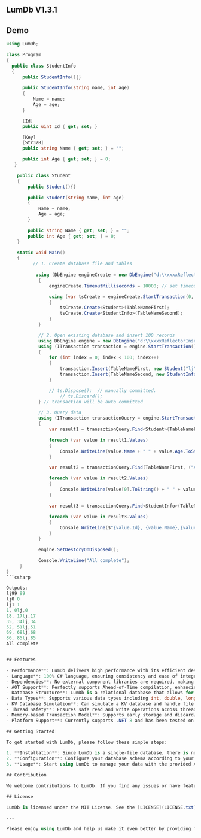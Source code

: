 

## LumDb V1.3.1

## Demo

```csharp
using LumDb;

class Program
{
  public class StudentInfo
  {
      public StudentInfo(){}

      public StudentInfo(string name, int age)
      {
          Name = name;
          Age = age;
      }

      [Id]
      public uint Id { get; set; }

      [Key]
      [Str32B]
      public string Name { get; set; } = "";

      public int Age { get; set; } = 0;
   }

    public class Student
    {
        public Student(){}

        public Student(string name, int age)
        {
            Name = name;
            Age = age;
        }

        public string Name { get; set; } = "";
        public int Age { get; set; } = 0;
    }

    static void Main()
    {
          // 1. Create database file and tables
        
           using (DbEngine engineCreate = new DbEngine("d:\\xxxxReflectorInsert.db", true))
            {
                engineCreate.TimeoutMilliseconds = 10000; // set timeout to 10 seconds

                using (var tsCreate = engineCreate.StartTransaction(0, false))
                {
                    tsCreate.Create<Student>(TableNameFirst);
                    tsCreate.Create<StudentInfo>(TableNameSecond);
                }
            }

            // 2. Open existing database and insert 100 records
            using DbEngine engine = new DbEngine("d:\\xxxxReflectorInsert.db");
            using (ITransaction transaction = engine.StartTransaction())
            {
                for (int index = 0; index < 100; index++)
                {
                    transaction.Insert(TableNameFirst, new Student("lj" + index.ToString(), index));
                    transaction.Insert(TableNameSecond, new StudentInfo(index.ToString() + "lj", index));
                }

                // ts.Dispose();  // manually committed.
                    // ts.Discard();
            } // transaction will be auto committed

            // 3. Query data
            using (ITransaction transactionQuery = engine.StartTransaction())
            {
                var result1 = transactionQuery.Find<Student>(TableNameFirst, o => o.Age > 98);

                foreach (var value in result1.Values)
                {
                    Console.WriteLine(value.Name + " " + value.Age.ToString());
                }

                var result2 = transactionQuery.Find(TableNameFirst, ("Age", o => ((int)o) < 2));

                foreach (var value in result2.Values)
                {
                    Console.WriteLine(value[0].ToString() + " " + value[1].ToString());
                }

                var result3 = transactionQuery.Find<StudentInfo>(TableNameSecond, o => o.Age % 17 == 0);

                foreach (var value in result3.Values)
                {
                    Console.WriteLine($"{value.Id}, {value.Name},{value.Age}");
                }
            }

            engine.SetDestoryOnDisposed();

            Console.WriteLine("All complete");
     }
}
```csharp

Outputs:
lj99 99
lj0 0
lj1 1
1, 0lj,0
18, 17lj,17
35, 34lj,34
52, 51lj,51
69, 68lj,68
86, 85lj,85
All complete


## Features

- Performance**: LumDb delivers high performance with its efficient design.
- Language**: 100% C# language, ensuring consistency and ease of integration with other C# projects.
- Dependencies**: No external component libraries are required, making it lightweight and easy to deploy.
- AOT Support**: Perfectly supports Ahead-of-Time compilation, enhancing startup performance and reducing runtime overhead.
- Database Structure**: LumDb is a relational database that allows for custom multi-key patterns.
- Data Types**: Supports various data types including int, double, long, bool, decimal, datetime, fixed-length string, variable-length string, fixed-length bytes, and variable-length bytes.
- KV Database Simulation**: Can simulate a KV database and handle file operations based on byte values within tables.
- Thread Safety**: Ensures safe read and write operations across threads.
- Memory-based Transaction Model**: Supports early storage and discard/rollback operations.
- Platform Support**: Currently supports .NET 8 and has been tested on Windows. It is theoretically cross-platform capable.

## Getting Started

To get started with LumDb, please follow these simple steps:

1. **Installation**: Since LumDb is a single-file database, there is no installation process. Simply reference the LumDb library in your .NET 8 project.
2. **Configuration**: Configure your database schema according to your application's needs.
3. **Usage**: Start using LumDb to manage your data with the provided API.

## Contribution

We welcome contributions to LumDb. If you find any issues or have feature requests, please submit them through our issue tracker.

## License

LumDb is licensed under the MIT License. See the [LICENSE](LICENSE.txt) file for more information.

---

Please enjoy using LumDb and help us make it even better by providing feedback and contributions!
